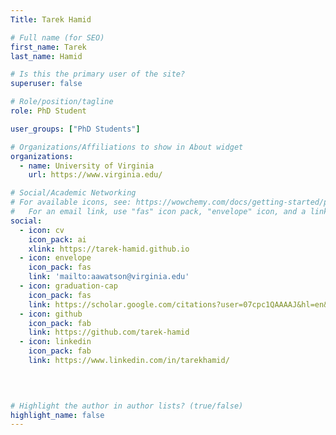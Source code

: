```yaml
---
Title: Tarek Hamid

# Full name (for SEO)
first_name: Tarek
last_name: Hamid

# Is this the primary user of the site?
superuser: false

# Role/position/tagline
role: PhD Student

user_groups: ["PhD Students"]

# Organizations/Affiliations to show in About widget
organizations:
  - name: University of Virginia
    url: https://www.virginia.edu/

# Social/Academic Networking
# For available icons, see: https://wowchemy.com/docs/getting-started/page-builder/#icons
#   For an email link, use "fas" icon pack, "envelope" icon, and a link in the form "mailto:your-email@example.com" or "/#contact" for contact widget.
social:
  - icon: cv
    icon_pack: ai
    xlink: https://tarek-hamid.github.io
  - icon: envelope
    icon_pack: fas
    link: 'mailto:aawatson@virginia.edu'
  - icon: graduation-cap
    icon_pack: fas
    link: https://scholar.google.com/citations?user=07cpc1QAAAAJ&hl=en&oi=sra
  - icon: github
    icon_pack: fab
    link: https://github.com/tarek-hamid
  - icon: linkedin
    icon_pack: fab
    link: https://www.linkedin.com/in/tarekhamid/
    


    
# Highlight the author in author lists? (true/false)
highlight_name: false
---
```


